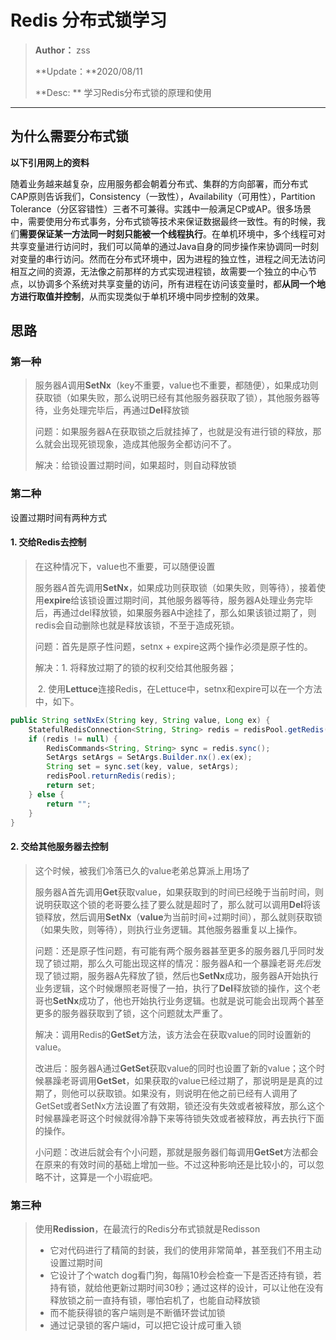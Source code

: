 # Redis 分布式锁学习

> **Author：** zss
>
> **Update：**2020/08/11
>
> **Desc: ** 学习Redis分布式锁的原理和使用

---

## 为什么需要分布式锁

**以下引用网上的资料**

随着业务越来越复杂，应用服务都会朝着分布式、集群的方向部署，而分布式CAP原则告诉我们，Consistency（一致性），Availability（可用性），Partition Tolerance（分区容错性）三者不可兼得。实践中一般满足CP或AP。很多场景中，需要使用分布式事务，分布式锁等技术来保证数据最终一致性。有的时候，我们**需要保证某一方法同一时刻只能被一个线程执行**。在单机环境中，多个线程可对共享变量进行访问时，我们可以简单的通过Java自身的同步操作来协调同一时刻对变量的串行访问。然而在分布式环境中，因为进程的独立性，进程之间无法访问相互之间的资源，无法像之前那样的方式实现进程锁，故需要一个独立的中心节点，以协调多个系统对共享变量的访问，所有进程在访问该变量时，都**从同一个地方进行取值并控制**，从而实现类似于单机环境中同步控制的效果。

## 思路

### 第一种

> 服务器*A*调用**SetNx**（key不重要，value也不重要，都随便），如果成功则获取锁（如果失败，那么说明已经有其他服务器获取了锁），其他服务器等待，业务处理完毕后，再通过**Del**释放锁
>
> 问题：如果服务器A在获取锁之后就挂掉了，也就是没有进行锁的释放，那么就会出现死锁现象，造成其他服务全都访问不了。
>
> 解决：给锁设置过期时间，如果超时，则自动释放锁

### 第二种

设置过期时间有两种方式

#### 1. 交给Redis去控制

>在这种情况下，value也不重要，可以随便设置
>
>服务器*A*首先调用**SetNx**，如果成功则获取锁（如果失败，则等待），接着使用**expire**给该锁设置过期时间，其他服务器等待，服务器A处理业务完毕后，再通过del释放锁，如果服务器A中途挂了，那么如果该锁过期了，则redis会自动删除也就是释放该锁，不至于造成死锁。
>
>问题：首先是原子性问题，setnx + expire这两个操作必须是原子性的。
>
>解决：1. 将释放过期了的锁的权利交给其他服务器；
>
>​			2. 使用**Lettuce**连接Redis，在Lettuce中，setnx和expire可以在一个方法中，如下。

```Java
public String setNxEx(String key, String value, Long ex) {
    StatefulRedisConnection<String, String> redis = redisPool.getRedis();
    if (redis != null) {
        RedisCommands<String, String> sync = redis.sync();
        SetArgs setArgs = SetArgs.Builder.nx().ex(ex);
        String set = sync.set(key, value, setArgs);
        redisPool.returnRedis(redis);
        return set;
    } else {
        return "";
    }
}
```

#### 2. 交给其他服务器去控制

> 这个时候，被我们冷落已久的value老弟总算派上用场了
>
> 服务器A首先调用**Get**获取value，如果获取到的时间已经晚于当前时间，则说明获取这个锁的老哥要么挂了要么就是超时了，那么就可以调用**Del**将该锁释放，然后调用**SetNx**（**value**为当前时间+过期时间），那么就则获取锁（如果失败，则等待），则执行业务逻辑。其他服务器重复以上操作。
>
> 问题：还是原子性问题，有可能有两个服务器甚至更多的服务器几乎同时发现了锁过期，那么久可能出现这样的情况：服务器A和一个暴躁老哥*先后*发现了锁过期，服务器A先释放了锁，然后也**SetNx**成功，服务器A开始执行业务逻辑，这个时候爆照老哥慢了一拍，执行了**Del**释放锁的操作，这个老哥也**SetNx**成功了，他也开始执行业务逻辑。也就是说可能会出现两个甚至更多的服务器获取到了锁，这个问题就太严重了。
>
> 解决：调用Redis的**GetSet**方法，该方法会在获取value的同时设置新的value。
>
> 改进后：服务器A通过**GetSet**获取value的同时也设置了新的value；这个时候暴躁老哥调用**GetSet**，如果获取的value已经过期了，那说明是是真的过期了，则他可以获取锁。如果没有，则说明在他之前已经有人调用了GetSet或者SetNx方法设置了有效期，锁还没有失效或者被释放，那么这个时候暴躁老哥这个时候就得冷静下来等待锁失效或者被释放，再去执行下面的操作。
>
> 小问题：改进后就会有个小问题，那就是服务器们每调用**GetSet**方法都会在原来的有效时间的基础上增加一些。不过这种影响还是比较小的，可以忽略不计，这算是一个小瑕疵吧。

### 第三种

> 使用**Redission**，在最流行的Redis分布式锁就是Redisson
>
> - 它对代码进行了精简的封装，我们的使用非常简单，甚至我们不用主动设置过期时间
> - 它设计了个watch dog看门狗，每隔10秒会检查一下是否还持有锁，若持有锁，就给他更新过期时间30秒；通过这样的设计，可以让他在没有释放锁之前一直持有锁，哪怕宕机了，也能自动释放锁
> - 而不能获得锁的客户端则是不断循环尝试加锁
> - 通过记录锁的客户端id，可以把它设计成可重入锁
